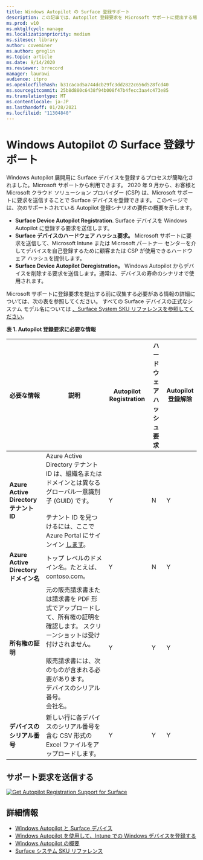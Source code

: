 ```yaml
---
title: Windows Autopilot の Surface 登録サポート
description: この記事では、Autopilot 登録要求を Microsoft サポートに提出する場合の要件について説明します。
ms.prod: w10
ms.mktglfcycl: manage
ms.localizationpriority: medium
ms.sitesec: library
author: coveminer
ms.author: greglin
ms.topic: article
ms.date: 9/14/2020
ms.reviewer: brrecord
manager: laurawi
audience: itpro
ms.openlocfilehash: b31cacad5a744dcb29fc3dd2822c656d528fcd40
ms.sourcegitcommit: 25b8d880c6438f94b008f47b4fecc3aa4c473e85
ms.translationtype: MT
ms.contentlocale: ja-JP
ms.lasthandoff: 01/28/2021
ms.locfileid: "11304840"
---
```

# Windows Autopilot の Surface 登録サポート

Windows Autopilot 展開用に Surface デバイスを登録するプロセスが簡略化されました。Microsoft サポートから利用できます。 2020 年 9 月から、お客様と Microsoft クラウド ソリューション プロバイダー (CSP) は、Microsoft サポートに要求を送信することで Surface デバイスを登録できます。 このページでは、次のサポートされている Autopilot 登録シナリオの要件の概要を示します。
 
- **Surface Device Autopilot Registration**. Surface デバイスを Windows Autopilot に登録する要求を送信します。
- **Surface デバイスのハードウェア ハッシュ要求。** Microsoft サポートに要求を送信して、Microsoft Intune または Microsoft パートナー センターを介してデバイスを自己登録するために顧客または CSP が使用できるハードウェア ハッシュを提供します。
- **Surface Device Autopilot Deregistration。** Windows Autopilot からデバイスを削除する要求を送信します。通常は、デバイスの寿命のシナリオで使用されます。

Microsoft サポートに登録要求を提出する前に収集する必要がある情報の詳細については、次の表を参照してください。 すべての Surface デバイスの正式なシステム モデル名については [、Surface System SKU リファレンスを参照してください](surface-system-sku-reference.md)。
 
**表 1. Autopilot 登録要求に必要な情報**
 

| 必要な情報                   | 説明                                                                                                                                                                                                                                                                                    | Autopilot Registration | ハードウェア ハッシュ要求 | Autopilot<br>登録解除 |
| -------------------------------------- | ---------------------------------------------------------------------------------------------------------------------------------------------------------------------------------------------------------------------------------------------------------------------------------------------- | ---------------------- | --------------------- | --------------------------- |
| **Azure Active Directory テナント ID**   | Azure Active Directory テナント ID は、組織名またはドメインとは異なるグローバル一意識別子 (GUID) です。<br> <br>テナント ID を見つけるには、ここで Azure Portal にサインイン [します](https://portal.azure.com/#blade/Microsoft_AAD_IAM/ActiveDirectoryMenuBlade/Properties)。 | Y                      | N                     | Y                           |
| **Azure Active Directory ドメイン名** | トップ レベルのドメイン名。たとえば、contoso.com。                                                                                                                                                                                                                                          | Y                      | N                     | Y                           |
| **所有権の証明**                 | 元の販売請求書または請求書を PDF 形式でアップロードして、所有権の証明を確認します。 スクリーンショットは受け付けされません。<br> <br>販売請求書には、次のものが含まれる必要があります。<br>デバイスのシリアル番号。<br>会社名。                                                           | Y                      | Y                     | Y                           |
| **デバイスのシリアル番号**              | 新しい行に各デバイスのシリアル番号を含む CSV 形式の Excel ファイルをアップロードします。                                                                                                                                                                                                                  | Y                      | Y                     | Y                           |

 

##  <a name="submit-support-requests"></a>サポート要求を送信する

  [![Get Autopilot Registration Support for Surface](images/autopilot-reg-support-surface.png)](https://prod.support.services.microsoft.com/supportrequestform/0d8bf192-cab7-6d39-143d-5a17840b9f5f)
 
 
 
##  <a name="learn-more"></a>詳細情報

- [Windows Autopilot と Surface デバイス](windows-autopilot-and-surface-devices.md)
- [Windows Autopilot を使用して、Intune での Windows デバイスを登録する](https://docs.microsoft.com/mem/autopilot/enrollment-autopilot)
- [Windows Autopilot の概要](https://docs.microsoft.com/mem/autopilot/windows-autopilot)
- [Surface システム SKU リファレンス](surface-system-sku-reference.md)

 
 
 

